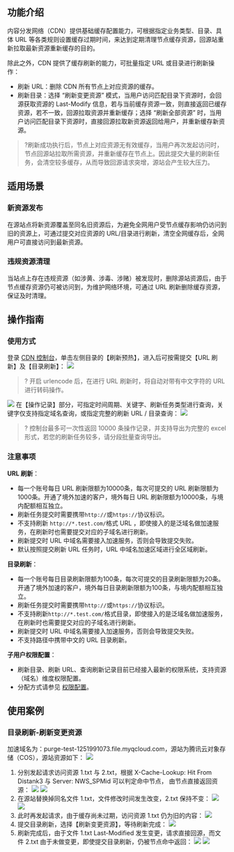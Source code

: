 ## 功能介绍
内容分发网络（CDN）提供基础缓存配置能力，可根据指定业务类型、目录、具体 URL 等各类规则设置缓存过期时间，来达到定期清理节点缓存资源，回源站重新拉取最新资源重新缓存的目的。

除此之外，CDN 提供了缓存刷新的能力，可批量指定 URL 或目录进行刷新操作：
- 刷新 URL：删除 CDN 所有节点上对应资源的缓存。
- 刷新目录：选择 “刷新变更资源” 模式，当用户访问匹配目录下资源时，会回源获取资源的 Last-Modify 信息，若与当前缓存资源一致，则直接返回已缓存资源，若不一致，回源拉取资源并重新缓存；选择 “刷新全部资源” 时，当用户访问匹配目录下资源时，直接回源拉取新资源返回给用户，并重新缓存新资源。

>?刷新成功执行后，节点上对应资源无有效缓存，当用户再次发起访问时，节点回源站拉取所需资源，并重新缓存在节点上。因此提交大量的刷新任务，会清空较多缓存，从而导致回源请求突增，源站会产生较大压力。

## 适用场景
### 新资源发布
在源站点将新资源覆盖至同名旧资源后，为避免全网用户受节点缓存影响仍访问到旧的资源上，可通过提交对应资源的 URL/目录进行刷新，清空全网缓存后，全网用户可直接访问到最新资源。

### 违规资源清理
当站点上存在违规资源（如涉黄、涉毒、涉赌）被发现时，删除源站资源后，由于节点缓存资源仍可被访问到，为维护网络环境，可通过 URL 刷新删除缓存资源，保证及时清理。

## 操作指南
### 使用方式
登录 [CDN 控制台](https://console.cloud.tencent.com/cdn)，单击左侧目录的【刷新预热】，进入后可按需提交【URL 刷新】及【目录刷新】：
![](https://main.qcloudimg.com/raw/66b4d5c420e6c5b0cfa1ba53453efc04.png)
>? 开启 urlencode 后，在进行 URL 刷新时，将自动对带有中文字符的 URL 进行转码操作。
> 
![](https://main.qcloudimg.com/raw/8de0518fec393a6519fa53d75fdc5471.png)
<span ID = "notes"></span>
在【操作记录】部分，可指定时间周期、关键字、刷新任务类型进行查询，关键字仅支持指定域名查询，或指定完整的刷新 URL / 目录查询：
![](https://main.qcloudimg.com/raw/2679c818a88111c439efce24838fcb8e.png)

>? 控制台最多可一次性返回 10000 条操作记录，并支持导出为完整的 excel 形式，若您的刷新任务较多，请分段批量查询导出。

### 注意事项

**URL 刷新**：
- 每一个账号每日 URL 刷新限额为10000条，每次可提交的 URL 刷新限额为1000条。开通了境外加速的客户，境外每日 URL 刷新限额为10000条，与境内配额相互独立。
- 刷新任务提交时需要携带`http://`或`https://`协议标识。
- 不支持刷新 `http://*.test.com/`格式 URL ，即使接入的是泛域名做加速服务，在刷新时也需要提交对应的子域名进行刷新。
- 刷新提交时 URL 中域名需要接入加速服务，否则会导致提交失败。
- 默认按照提交刷新 URL 任务时，URL 中域名加速区域进行全区域刷新。

**目录刷新**：
- 每一个账号每日目录刷新限额为100条，每次可提交的目录刷新限额为20条。开通了境外加速的客户，境外每日目录刷新限额为100条，与境内配额相互独立。
- 刷新任务提交时需要携带`http://`或`https://`协议标识。
- 不支持刷新`http://*.test.com/`格式目录，即使接入的是泛域名做加速服务，在刷新时也需要提交对应的子域名进行刷新。
- 刷新提交时 URL 中域名需要接入加速服务，否则会导致提交失败。
- 不支持路径中携带中文的 URL 目录刷新。

**子用户权限配置**：
- 刷新目录、刷新 URL、查询刷新记录目前已经接入最新的权限系统，支持资源（域名）维度权限配置。
- 分配方式请参见 [权限配置](https://cloud.tencent.com/document/product/228/12722)。

## 使用案例

### 目录刷新-刷新变更资源
加速域名为：purge-test-1251991073.file.myqcloud.com，源站为腾讯云对象存储（COS），源站资源如下：
![](https://main.qcloudimg.com/raw/91739f8f9315e1e5be36980d0af248e4.png)
1. 分别发起请求访问资源 1.txt 与 2.txt，根据 X-Cache-Lookup: Hit From Distank3 与 Server: NWS_SPMid 可以判定命中节点， 由节点直接返回资源：
![](https://main.qcloudimg.com/raw/9b307b80e7d1c759bb073eb9f2cf4b6c.png)
![](https://main.qcloudimg.com/raw/5fed8bff43d699f47235e5d0db1f2447.png)
2. 在源站替换掉同名文件 1.txt，文件修改时间发生改变，2.txt 保持不变：
![](https://main.qcloudimg.com/raw/5602a365abf57124b31bd24516c9f362.png)
![](https://main.qcloudimg.com/raw/f2f45c7bf3fd86c5a4b307143c9a6a6f.png)
3. 此时再发起请求，由于缓存尚未过期，访问资源 1.txt 仍为旧的内容：
![](https://main.qcloudimg.com/raw/b5769a3d7fddaeadfda229115ac59bb8.png)
4. 提交目录刷新，选择【刷新变更资源】，等待刷新完成：
![](https://main.qcloudimg.com/raw/6638c5d781b9d41a0b11ee5c4c6ea3af.png)
5. 刷新完成后，由于文件 1.txt Last-Modified 发生变更，请求直接回源，而文件 2.txt 由于未做变更，即使提交目录刷新，仍被节点命中返回：
![](https://main.qcloudimg.com/raw/0ea8c1e0e7caac970b3875d4b3987687.png)
![](https://main.qcloudimg.com/raw/84e599b1c9c655e62497fb4bdc8e7918.png)
